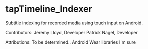 # tapTimeline_Indexer
Subtitle indexing for recorded media using touch input on Android.

Contributors: 
Jeremy Lloyd, Developer
Patrick Nagel, Developer

Attributions:
To be determined.. Android Wear libraries I'm sure
